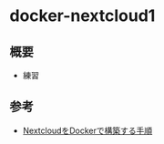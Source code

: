 # docker-nextcloud1


## 概要
- 練習


## 参考
- [NextcloudをDockerで構築する手順][link1]


[link1]:https://www.virment.com/setup-nextcloud-docker/